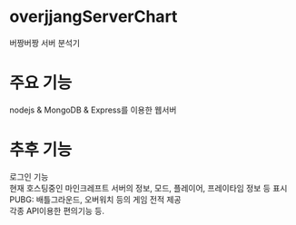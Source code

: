 # overjjangServerChart
버짱버짱 서버 분석기

# 주요 기능
nodejs & MongoDB & Express를 이용한 웹서버

# 추후 기능
로그인 기능<br>
현재 호스팅중인 마인크레프트 서버의 정보, 모드, 플레이어, 프레이타임 정보 등 표시<br>
PUBG: 배틀그라운드, 오버워치 등의 게임 전적 제공<br>
각종 API이용한 편의기능 등.
